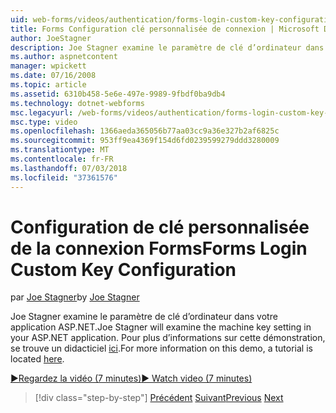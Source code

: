 ```yaml
---
uid: web-forms/videos/authentication/forms-login-custom-key-configuration
title: Forms Configuration clé personnalisée de connexion | Microsoft Docs
author: JoeStagner
description: Joe Stagner examine le paramètre de clé d’ordinateur dans votre application ASP.NET. Pour plus d’informations sur cette démonstration, un didacticiel se trouve ici.
ms.author: aspnetcontent
manager: wpickett
ms.date: 07/16/2008
ms.topic: article
ms.assetid: 6310b458-5e6e-497e-9989-9fbdf0ba9db4
ms.technology: dotnet-webforms
msc.legacyurl: /web-forms/videos/authentication/forms-login-custom-key-configuration
msc.type: video
ms.openlocfilehash: 1366aeda365056b77aa03cc9a36e327b2af6825c
ms.sourcegitcommit: 953ff9ea4369f154d6fd0239599279ddd3280009
ms.translationtype: MT
ms.contentlocale: fr-FR
ms.lasthandoff: 07/03/2018
ms.locfileid: "37361576"
---
```

<a name="forms-login-custom-key-configuration"></a><span data-ttu-id="9e48d-104">Configuration de clé personnalisée de la connexion Forms</span><span class="sxs-lookup"><span data-stu-id="9e48d-104">Forms Login Custom Key Configuration</span></span>
====================
<span data-ttu-id="9e48d-105">par [Joe Stagner](https://github.com/JoeStagner)</span><span class="sxs-lookup"><span data-stu-id="9e48d-105">by [Joe Stagner](https://github.com/JoeStagner)</span></span>

<span data-ttu-id="9e48d-106">Joe Stagner examine le paramètre de clé d’ordinateur dans votre application ASP.NET.</span><span class="sxs-lookup"><span data-stu-id="9e48d-106">Joe Stagner will examine the machine key setting in your ASP.NET application.</span></span> <span data-ttu-id="9e48d-107">Pour plus d’informations sur cette démonstration, se trouve un didacticiel [ici](../../overview/older-versions-security/introduction/forms-authentication-configuration-and-advanced-topics-vb.md).</span><span class="sxs-lookup"><span data-stu-id="9e48d-107">For more information on this demo, a tutorial is located [here](../../overview/older-versions-security/introduction/forms-authentication-configuration-and-advanced-topics-vb.md).</span></span>

[<span data-ttu-id="9e48d-108">&#9654;Regardez la vidéo (7 minutes)</span><span class="sxs-lookup"><span data-stu-id="9e48d-108">&#9654; Watch video (7 minutes)</span></span>](https://channel9.msdn.com/Blogs/ASP-NET-Site-Videos/forms-login-custom-key-configuration)

> [!div class="step-by-step"]
> <span data-ttu-id="9e48d-109">[Précédent](asp-forms-login-relocation.md)
> [Suivant](add-custom-data-to-the-authentication-method.md)</span><span class="sxs-lookup"><span data-stu-id="9e48d-109">[Previous](asp-forms-login-relocation.md)
[Next](add-custom-data-to-the-authentication-method.md)</span></span>
